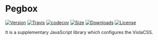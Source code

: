 # Pegbox

[![Version][version]](https://www.npmjs.com/package/@violacss/pegbox)
[![Travis][travis]](https://travis-ci.org/violacss/pegbox)
[![codecov][codecov]](https://codecov.io/gh/violacss/pegbox)
[![Size][size]](https://unpkg.com/@violacss/pegbox)
[![Downloads][downloads]](https://www.npmjs.com/package/@violacss/pegbox)
[![License][license]](https://github.com/violacss/pegbox/blob/master/LICENSE)

It is a supplementary JavaScript library which configures the ViolaCSS.

[version]: https://img.shields.io/npm/v/@violacss/pegbox.svg?logo=npm&style=flat-square
[travis]: https://img.shields.io/travis/violacss/pegbox.svg?logo=travis&style=flat-square
[codecov]: https://img.shields.io/codecov/c/gh/violacss/pegbox.svg?label=codecov&logo=codecov&style=flat-square
[size]: https://img.shields.io/bundlephobia/minzip/@violacss/pegbox.svg?logo=javascript&label=size&style=flat-square
[downloads]: https://img.shields.io/npm/dt/@violacss/pegbox.svg?style=flat-square
[license]: https://img.shields.io/github/license/violacss/pegbox.svg?color=%23aa55aa&style=flat-square
